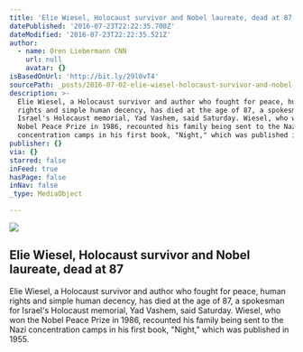 ```yaml
---
title: 'Elie Wiesel, Holocaust survivor and Nobel laureate, dead at 87'
datePublished: '2016-07-23T22:22:35.708Z'
dateModified: '2016-07-23T22:22:35.521Z'
author:
  - name: Oren Liebermann CNN
    url: null
    avatar: {}
isBasedOnUrl: 'http://bit.ly/29l0vT4'
sourcePath: _posts/2016-07-02-elie-wiesel-holocaust-survivor-and-nobel-laureate-dead-at.md
description: >-
  Elie Wiesel, a Holocaust survivor and author who fought for peace, human
  rights and simple human decency, has died at the age of 87, a spokesman for
  Israel's Holocaust memorial, Yad Vashem, said Saturday. Wiesel, who won the
  Nobel Peace Prize in 1986, recounted his family being sent to the Nazi
  concentration camps in his first book, "Night," which was published in 1955.
publisher: {}
via: {}
starred: false
inFeed: true
hasPage: false
inNav: false
_type: MediaObject

---
```

<article style=""><img src="http://www.wgal.com/image/view/-/40329642/highRes/3/-/maxh/630/maxw/1200/-/5y62tz/-/Elie-Wiesel-png.png" /><h1>Elie Wiesel, Holocaust survivor and Nobel laureate, dead at 87</h1><p>Elie Wiesel, a Holocaust survivor and author who fought for peace, human rights and simple human decency, has died at the age of 87, a spokesman for Israel's Holocaust memorial, Yad Vashem, said Saturday. Wiesel, who won the Nobel Peace Prize in 1986, recounted his family being sent to the Nazi concentration camps in his first book, "Night," which was published in 1955.</p></article>